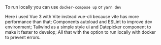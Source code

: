 To run locally you can use `docker-compose up` or `yarn dev`

Here i used Vue 3 with Vite instead vue-cli because vite has more performance than that;
Components autoload and ESLint to improve dev environment;
Tailwind as a simple style ui and Datepicker component to make it faster to develop;
All that with the option to run locally with docker to prevent errors.
